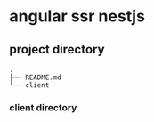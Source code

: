 # angular ssr nestjs

## project directory

```
.
├── README.md
└── client
```

### client directory

